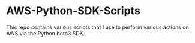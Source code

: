 # AWS-Python-SDK-Scripts
This repo contains various scripts that I use to perform various actions on AWS via the Python boto3 SDK.
